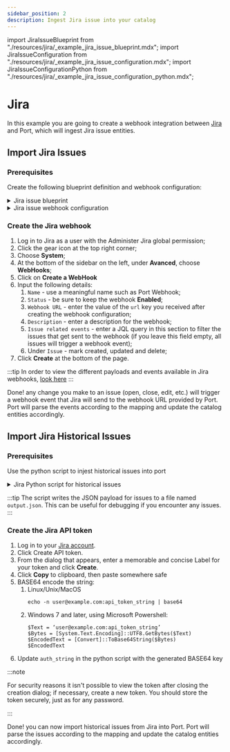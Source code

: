 ```yaml
---
sidebar_position: 2
description: Ingest Jira issue into your catalog
---
```


import JiraIssueBlueprint from "./resources/jira/\_example_jira_issue_blueprint.mdx";
import JiraIssueConfiguration from "./resources/jira/\_example_jira_issue_configuration.mdx";
import JiraIssueConfigurationPython from "./resources/jira/\_example_jira_issue_configuration_python.mdx";

# Jira

In this example you are going to create a webhook integration between [Jira](https://www.atlassian.com/software/jira) and Port, which will ingest Jira issue entities.

## Import Jira Issues

### Prerequisites

Create the following blueprint definition and webhook configuration:

<details>
<summary>Jira issue blueprint</summary>

<JiraIssueBlueprint/>

</details>

<details>
<summary>Jira issue webhook configuration</summary>

<JiraIssueConfiguration/>

</details>

### Create the Jira webhook

1. Log in to Jira as a user with the Administer Jira global permission;
2. Click the gear icon at the top right corner;
3. Choose **System**;
4. At the bottom of the sidebar on the left, under **Avanced**, choose **WebHooks**;
5. Click on **Create a WebHook**
6. Input the following details:
   1. `Name` - use a meaningful name such as Port Webhook;
   2. `Status` - be sure to keep the webhook **Enabled**;
   3. `Webhook URL` - enter the value of the `url` key you received after creating the webhook configuration;
   4. `Description` - enter a description for the webhook;
   5. `Issue related events` - enter a JQL query in this section to filter the issues that get sent to the webhook (if you leave this field empty, all issues will trigger a webhook event);
   6. Under `Issue` - mark created, updated and delete;
7. Click **Create** at the bottom of the page.

:::tip
In order to view the different payloads and events available in Jira webhooks, [look here](https://developer.atlassian.com/server/jira/platform/webhooks/)
:::

Done! any change you make to an issue (open, close, edit, etc.) will trigger a webhook event that Jira will send to the webhook URL provided by Port. Port will parse the events according to the mapping and update the catalog entities accordingly.

## Import Jira Historical Issues

### Prerequisites

Use the python script to injest historical issues into port

<details>
<summary>Jira Python script for historical issues</summary>

Remember to update the `WEBHOOK_SECRET` with the real secret you receive after subscribing to the webhook in Jira

<JiraIssueConfigurationPython/>

</details>

:::tip
The script writes the JSON payload for issues to a file named `output.json`. This can be useful for debugging if you encounter any issues.
:::

### Create the Jira API token

1. Log in to your [Jira account](https://id.atlassian.com/manage-profile/security/api-tokens).
2. Click Create API token.
3. From the dialog that appears, enter a memorable and concise Label for your token and click **Create**.
4. Click **Copy** to clipboard, then paste somewhere safe
5. BASE64 encode the string:
   1. Linux/Unix/MacOS
      ```shell showLineNumbers
      echo -n user@example.com:api_token_string | base64
      ```
   2. Windows 7 and later, using Microsoft Powershell:
      ```shell showLineNumbers
      $Text = ‘user@example.com:api_token_string’
      $Bytes = [System.Text.Encoding]::UTF8.GetBytes($Text)
      $EncodedText = [Convert]::ToBase64String($Bytes)
      $EncodedText
      ```
6. Update `auth_string` in the python script with the generated BASE64 key

:::note

For security reasons it isn't possible to view the token after closing the creation dialog; if necessary, create a new token.
You should store the token securely, just as for any password.

:::

Done! you can now import historical issues from Jira into Port. Port will parse the issues according to the mapping and update the catalog entities accordingly.

